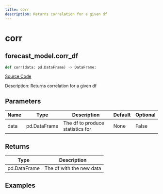 ```yaml
---
title: corr
description: Returns correlation for a given df
---
```

# corr

## forecast_model.corr_df

```python
def corr(data: pd.DataFrame) -> DataFrame:
```
[Source Code](https://github.com/OpenBB-finance/OpenBBTerminal/tree/main/openbb_terminal/forecast/forecast_model.py#L496)

Description: Returns correlation for a given df

## Parameters

| Name | Type | Description | Default | Optional |
| ---- | ---- | ----------- | ------- | -------- |
| data | pd.DataFrame | The df to produce statistics for | None | False |

## Returns

| Type | Description |
| ---- | ----------- |
| pd.DataFrame | The df with the new data |

## Examples

